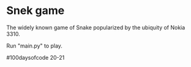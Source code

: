 # Snek game
The widely known game of Snake popularized by the ubiquity of Nokia 3310.

Run "main.py" to play.

#100daysofcode 20-21
